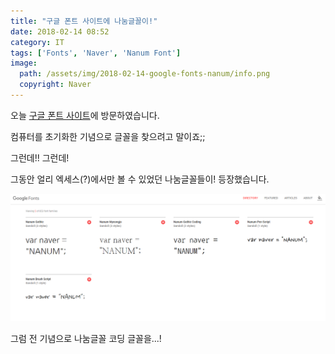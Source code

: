 ```yaml
---
title: "구글 폰트 사이트에 나눔글꼴이!"
date: 2018-02-14 08:52
category: IT
tags: ['Fonts', 'Naver', 'Nanum Font']
image:
  path: /assets/img/2018-02-14-google-fonts-nanum/info.png
  copyright: Naver
---
```


오늘 [구글 폰트 사이트](https://fonts.google.com/)에 방문하였습니다.

컴퓨터를 초기화한 기념으로 글꼴을 찾으려고 말이죠;;

그런데!! 그런데!

그동안 얼리 엑세스(?)에서만 볼 수 있었던 나눔글꼴들이! 등장했습니다.

![나눔글꼴](/assets/img/2018-02-14-google-fonts-nanum/fonts.png)

그럼 전 기념으로 나눔글꼴 코딩 글꼴을...!
